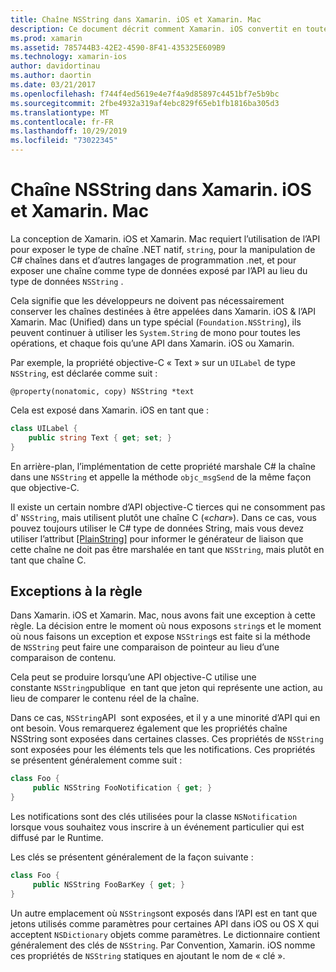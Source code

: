 ```yaml
---
title: Chaîne NSString dans Xamarin. iOS et Xamarin. Mac
description: Ce document décrit comment Xamarin. iOS convertit en toute transparence les objets C# chaîne NSString en objets String, lorsque cela ne se produit pas.
ms.prod: xamarin
ms.assetid: 785744B3-42E2-4590-8F41-435325E609B9
ms.technology: xamarin-ios
author: davidortinau
ms.author: daortin
ms.date: 03/21/2017
ms.openlocfilehash: f744f4ed5619e4e7f4a9d85897c4451bf7e5b9bc
ms.sourcegitcommit: 2fbe4932a319af4ebc829f65eb1fb1816ba305d3
ms.translationtype: MT
ms.contentlocale: fr-FR
ms.lasthandoff: 10/29/2019
ms.locfileid: "73022345"
---
```

# <a name="nsstring-in-xamarinios-and-xamarinmac"></a>Chaîne NSString dans Xamarin. iOS et Xamarin. Mac

La conception de Xamarin. iOS et Xamarin. Mac requiert l’utilisation de l’API pour exposer le type de chaîne .NET natif, `string`, pour la manipulation de C# chaînes dans et d’autres langages de programmation .net, et pour exposer une chaîne comme type de données exposé par l’API au lieu du type de données `NSString` .

Cela signifie que les développeurs ne doivent pas nécessairement conserver les chaînes destinées à être appelées dans Xamarin. iOS & l’API Xamarin. Mac (Unified) dans un type spécial (`Foundation.NSString`), ils peuvent continuer à utiliser les `System.String` de mono pour toutes les opérations, et chaque fois qu’une API dans Xamarin. iOS ou Xamarin.

Par exemple, la propriété objective-C « Text » sur un `UILabel` de type `NSString`, est déclarée comme suit :

```objc
@property(nonatomic, copy) NSString *text
```

Cela est exposé dans Xamarin. iOS en tant que :

```csharp
class UILabel {
    public string Text { get; set; }
}
```

En arrière-plan, l’implémentation de cette propriété marshale C# la chaîne dans une `NSString` et appelle la méthode `objc_msgSend` de la même façon que objective-C.

Il existe un certain nombre d’API objective-C tierces qui ne consomment pas d' `NSString`, mais utilisent plutôt une chaîne C («*char*»). Dans ce cas, vous pouvez toujours utiliser le C# type de données String, mais vous devez utiliser l’attribut [[PlainString]](~/cross-platform/macios/binding/objective-c-libraries.md) pour informer le générateur de liaison que cette chaîne ne doit pas être marshalée en tant que `NSString`, mais plutôt en tant que chaîne C.

 <a name="Exceptions_to_the_Rule" />

## <a name="exceptions-to-the-rule"></a>Exceptions à la règle

Dans Xamarin. iOS et Xamarin. Mac, nous avons fait une exception à cette règle. La décision entre le moment où nous exposons `string`s et le moment où nous faisons un exception et expose `NSString`s est faite si la méthode de `NSString` peut faire une comparaison de pointeur au lieu d’une comparaison de contenu.

Cela peut se produire lorsqu’une API objective-C utilise une constante `NSString`publique  en tant que jeton qui représente une action, au lieu de comparer le contenu réel de la chaîne.

Dans ce cas, `NSString`API  sont exposées, et il y a une minorité d’API qui en ont besoin. Vous remarquerez également que les propriétés chaîne NSString sont exposées dans certaines classes. Ces propriétés de `NSString` sont exposées pour les éléments tels que les notifications. Ces propriétés se présentent généralement comme suit :

```csharp
class Foo {
     public NSString FooNotification { get; }
}
```

Les notifications sont des clés utilisées pour la classe `NSNotification` lorsque vous souhaitez vous inscrire à un événement particulier qui est diffusé par le Runtime.

Les clés se présentent généralement de la façon suivante :

```csharp
class Foo {
     public NSString FooBarKey { get; }
}
```

Un autre emplacement où `NSString`sont exposés dans l’API est en tant que jetons utilisés comme paramètres pour certaines API dans iOS ou OS X qui acceptent `NSDictionary` objets comme paramètres. Le dictionnaire contient généralement des clés de `NSString`. Par Convention, Xamarin. iOS nomme ces propriétés de `NSString` statiques en ajoutant le nom de « clé ».

